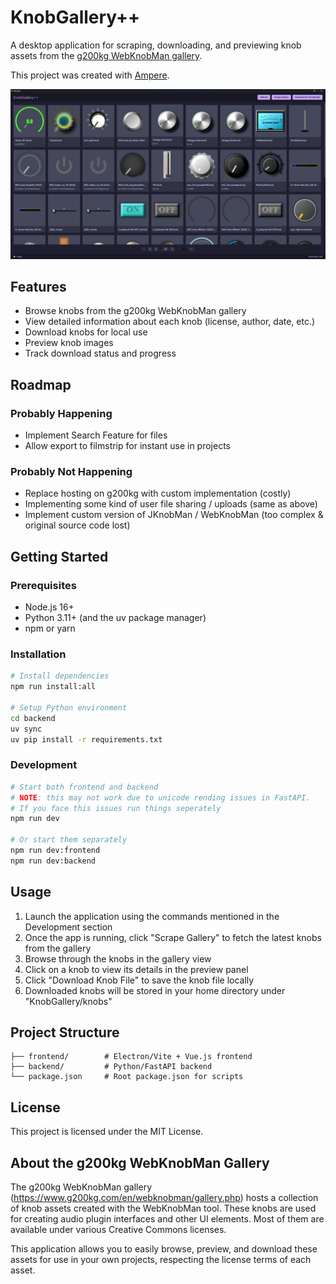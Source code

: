 # KnobGallery++

A desktop application for scraping, downloading, and previewing knob assets from the [g200kg WebKnobMan gallery](https://www.g200kg.com/en/webknobman/gallery.php).

This project was created with [Ampere](https://github.com/SeamusMullan/ampere).

![KnobGallery++ Screenshot](./assets/screenshot.png)

## Features

- Browse knobs from the g200kg WebKnobMan gallery
- View detailed information about each knob (license, author, date, etc.)
- Download knobs for local use
- Preview knob images
- Track download status and progress

## Roadmap

### Probably Happening

- Implement Search Feature for files
- Allow export to filmstrip for instant use in projects

### Probably Not Happening

- Replace hosting on g200kg with custom implementation (costly)
- Implementing some kind of user file sharing / uploads (same as above)
- Implement custom version of JKnobMan / WebKnobMan (too complex & original source code lost)

## Getting Started

### Prerequisites

- Node.js 16+
- Python 3.11+ (and the uv package manager)
- npm or yarn

### Installation

```bash
# Install dependencies
npm run install:all

# Setup Python environment
cd backend
uv sync
uv pip install -r requirements.txt
```

### Development

```bash
# Start both frontend and backend
# NOTE: this may not work due to unicode rending issues in FastAPI.
# If you face this issues run things seperately
npm run dev

# Or start them separately
npm run dev:frontend
npm run dev:backend
```

## Usage

1. Launch the application using the commands mentioned in the Development section
2. Once the app is running, click "Scrape Gallery" to fetch the latest knobs from the gallery
3. Browse through the knobs in the gallery view
4. Click on a knob to view its details in the preview panel
5. Click "Download Knob File" to save the knob file locally
6. Downloaded knobs will be stored in your home directory under "KnobGallery/knobs"

## Project Structure

```text
├── frontend/        # Electron/Vite + Vue.js frontend
├── backend/         # Python/FastAPI backend
└── package.json     # Root package.json for scripts
```

## License

This project is licensed under the MIT License.

## About the g200kg WebKnobMan Gallery

The g200kg WebKnobMan gallery (<https://www.g200kg.com/en/webknobman/gallery.php>) hosts a collection of knob assets created with the WebKnobMan tool. These knobs are used for creating audio plugin interfaces and other UI elements. Most of them are available under various Creative Commons licenses.

This application allows you to easily browse, preview, and download these assets for use in your own projects, respecting the license terms of each asset.
